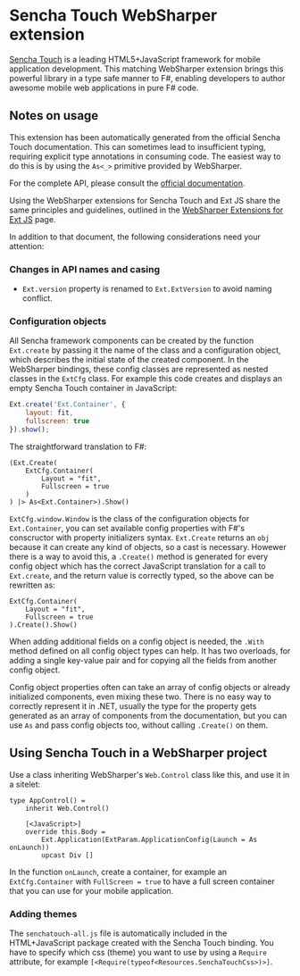 # Sencha Touch WebSharper extension

[Sencha Touch][touch] is a leading HTML5+JavaScript framework for mobile application development.
This matching WebSharper extension brings this powerful library in a type safe manner to F#, enabling
developers to author awesome mobile web applications in pure F# code.

## Notes on usage

This extension has been automatically generated from the official Sencha Touch documentation.
This can sometimes lead to insufficient typing, requiring explicit type annotations in consuming
code. The easiest way to do this is by using the `As<_>` primitive provided by WebSharper.

For the complete API, please consult the [official documentation][touchdocs].

Using the WebSharper extensions for Sencha Touch and Ext JS share the same principles
and guidelines, outlined in the [WebSharper Extensions for Ext JS][extjsextension] page.

In addition to that document, the following considerations need your attention:

### Changes in API names and casing

* `Ext.version` property is renamed to `Ext.ExtVersion` to avoid naming conflict.

### Configuration objects

All Sencha framework components can be created by the function `Ext.create` by passing it 
the name of the class and a configuration object, which describes the initial state of the created component. 
In the WebSharper bindings, these config classes are represented as nested classes in the `ExtCfg` class.
For example this code creates and displays an empty Sencha Touch container in JavaScript:

```javascript
Ext.create('Ext.Container', {
    layout: fit,
    fullscreen: true
}).show();
```

The straightforward translation to F#:

```
(Ext.Create(
    ExtCfg.Container(
        Layout = "fit",
        Fullscreen = true
    )
) |> As<Ext.Container>).Show()
```

`ExtCfg.window.Window` is the class of the configuration objects for `Ext.Container`,
you can set available config properties with F#'s conscructor with property initializers syntax.
`Ext.Create` returns an `obj` because it can create any kind of objects, so a cast is necessary.
Howewer there is a way to avoid this, a `.Create()` method is generated for every config object which
has the correct JavaScript translation for a call to `Ext.create`, and the return value is correctly typed,
so the above can be rewritten as:

```
ExtCfg.Container(
    Layout = "fit",
    Fullscreen = true
).Create().Show()
```

When adding additional fields on a config object is needed, the `.With` method defined on all config
object types can help. It has two overloads, for adding a single key-value pair and for copying all the
fields from another config object.

Config object properties often can take an array of config objects or already initialized components, even mixing these two.
There is no easy way to correctly represent it in .NET, usually the type for the property gets generated as an array of 
components from the documentation, but you can use `As` and pass config objects too, without calling `.Create()` on them.

## Using Sencha Touch in a WebSharper project

Use a class inheriting WebSharper's `Web.Control` class like this, and use it in a sitelet:

```
type AppControl() =
    inherit Web.Control()

    [<JavaScript>]
    override this.Body =
        Ext.Application(ExtParam.ApplicationConfig(Launch = As onLaunch))
        upcast Div []
```

In the function `onLaunch`, create a container, for example an `ExtCfg.Container` with
`FullScreen = true` to have a full screen container that you can use for your mobile application.

### Adding themes

The `senchatouch-all.js` file is automatically included in the HTML+JavaScript package created with the Sencha Touch binding.
You have to specify which css (theme) you want to use by using a `Require` attribute,
for example `[<Require(typeof<Resources.SenchaTouchCss>)>]`.

[touch]: http://www.sencha.com/products/touch/
[touchdocs]: http://docs.sencha.com/touch/
[extjsextension]: /extensions/ExtJS.md
